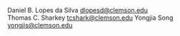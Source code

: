Daniel B. Lopes da Silva <dlopesd@clemson.edu> \
Thomas C. Sharkey <tcshark@clemson.edu>
Yongjia Song <yongjis@clemson.edu>

